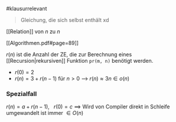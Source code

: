 #klausurrelevant
> Gleichung, die sich selbst enthält xd

[[Relation]] von $n$ zu $n$ 

[[Algorithmen.pdf#page=89]] 

$r(n)$ ist die Anzahl der ZE, die zur Berechnung eines [[Recursion|rekursiven]] Funktion `pr(m, n)` benötigt werden.
- $r(0) = 2$
- $r(n) = 3 + r(n - 1)$ für $n \gt 0$
	--> $r(n) \approx 3n \in o(n)$ 

### Spezialfall
$r(n) = a + r(n - 1),\ \ \ r(0) =  c$ 
==> Wird von Compiler direkt in Schleife umgewandelt
ist immer $\in O(n)$